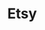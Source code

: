 ---
description: "The project delivers a compelling OOH-style marketing campaign, weaving tales of handmade wonders on Etsy's platform, inspiring and captivating audiences."
draft: true
layout: "etsy"
resources:
  - src: "assets/cover.jpg"
    title: "Cover for Etsy"
  - src: "assets/mockup-1.jpg"
    title: "Mockup of an OOH poster at an airport"
  - src: "assets/mockup-2.jpg"
    title: "Mockup of an OOH poster on the top of a building"
  - src: "assets/mockup-3.jpg"
    title: "Mockup of an OOH poster at a roadside"
  - src: "assets/mockup-4.jpg"
    title: "Mockup of an OOH poster on a truck"
  - src: "assets/mockup-5.jpg"
    title: "Mockup of an OOH poster in a subway"
  - src: "assets/mockup-6.jpg"
    title: "Mockup of an OOH poster at a bus stop"
  - src: "assets/mockup-7.jpg"
    title: "Mockup of an OOH poster on a van"
  - src: "assets/tweet-1.jpg"
    title: "Fake tweet 1 from @etsy"
  - src: "assets/tweet-2.jpg"
    title: "Fake tweet 2 from @etsy"
  - src: "assets/tweet-3.jpg"
    title: "Fake tweet 3 from @etsy"
  - src: "assets/tweet-4.jpg"
    title: "Fake tweet 4 from @etsy"
  - src: "assets/tweet-5.jpg"
    title: "Fake tweet 5 from @etsy"
title: "Etsy"
weight: 1
---